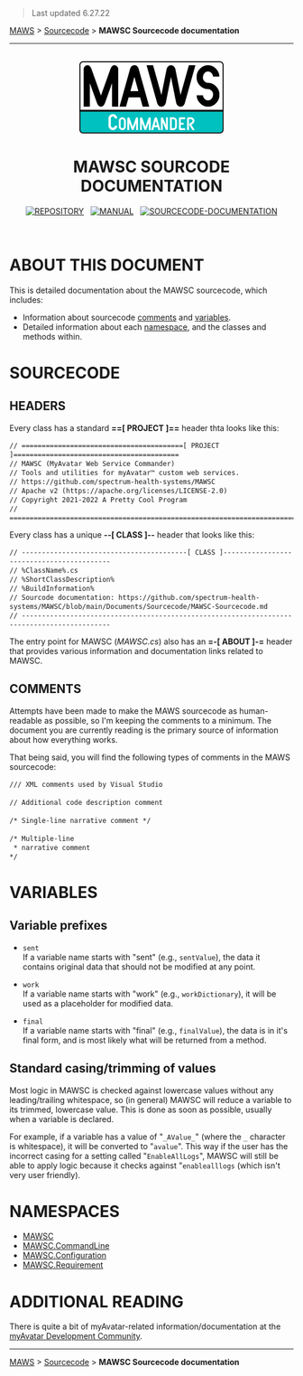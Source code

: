 > Last updated 6.27.22

[MAWS](https://github.com/spectrum-health-systems/MAWSC) &gt; [Sourcecode](../Sourcecode/MAWSC-Sourcecode.md) &gt;  **MAWSC Sourcecode documentation**

***

<br>

<div align="center">

  <img src="../../.github/Logos/maws-logo-commander-512x256.png" alt="MAWS logo" width="256">
  <h1> 
    MAWSC SOURCODE DOCUMENTATION
  </h1>

  [![REPOSITORY](https://img.shields.io/badge/REPOSITORY-550055?style=for-the-badge)](https://github.com/spectrum-health-systems/MAWSC)&nbsp;&nbsp;&nbsp;[![MANUAL](https://img.shields.io/badge/MANUAL-550055?style=for-the-badge)](../Manual/MAWSC-Manual.md)&nbsp;&nbsp;&nbsp;[![SOURCECODE-DOCUMENTATION](https://img.shields.io/badge/SOURCECODE%20DOCUMENTATION-8e008e?style=for-the-badge)](MAWSC-Sourcecode.md)

</div>

<br>

# ABOUT THIS DOCUMENT
This is detailed documentation about the MAWSC sourcecode, which includes:

* Information about sourcecode [comments](#sourcecode-comments) and [variables](#variables).
* Detailed information about each [namespace](#namespaces), and the classes and methods within.

# SOURCECODE

## HEADERS
Every class has a standard **==[ PROJECT ]==** header thta looks like this:
```
// ========================================[ PROJECT ]=========================================
// MAWSC (MyAvatar Web Service Commander)
// Tools and utilities for myAvatar™ custom web services.
// https://github.com/spectrum-health-systems/MAWSC
// Apache v2 (https://apache.org/licenses/LICENSE-2.0)
// Copyright 2021-2022 A Pretty Cool Program
// ============================================================================================
```

Every class has a unique **--[ CLASS ]--** header that looks like this:
```
// -----------------------------------------[ CLASS ]------------------------------------------
// %ClassName%.cs
// %ShortClassDescription%
// %BuildInformation%
// Sourcode documentation: https://github.com/spectrum-health-systems/MAWSC/blob/main/Documents/Sourcecode/MAWSC-Sourcecode.md
// --------------------------------------------------------------------------------------------
```

The entry point for MAWSC (*MAWSC.cs*) also has an **=-[ ABOUT ]-=** header that provides various information and documentation links related to MAWSC. 

## COMMENTS
Attempts have been made to make the MAWS sourcecode as human-readable as possible, so I'm keeping the comments to a minimum. The document you are currently reading is the primary source of information about how everything works.

That being said, you will find the following types of comments in the MAWS sourcecode:
```
/// XML comments used by Visual Studio

// Additional code description comment

/* Single-line narrative comment */

/* Multiple-line
 * narrative comment
*/

```

# VARIABLES

## Variable prefixes

* `sent`<br>
If a variable name starts with "sent" (e.g., `sentValue`), the data it contains original data that should not be modified at any point.

* `work`<br>
If a variable name starts with "work" (e.g., `workDictionary`), it will be used as a placeholder for modified data. 

* `final`<br>
If a variable name starts with "final" (e.g., `finalValue`), the data is in it's final form, and is most likely what will be returned from a method.

##  Standard casing/trimming of values
Most logic in MAWSC is checked against lowercase values without any leading/trailing whitespace, so (in general) MAWSC will reduce a variable to its trimmed, lowercase value. This is done as soon as possible, usually when a variable is declared.

For example, if a variable has a value of "`_AValue_`" (where the `_` character is whitespace), it will be converted to "`avalue`". This way if the user has the incorrect casing for a setting called "`EnableAllLogs`", MAWSC will still be able to apply logic because it checks against "`enablealllogs` (which isn't very user friendly).

# NAMESPACES
* [MAWSC](MAWSC.md)
* [MAWSC.CommandLine](MAWSC.CommandLine.md)
* [MAWSC.Configuration](MAWSC.Configuration.md)
* [MAWSC.Requirement](MAWSC.Requirement.md)

# ADDITIONAL READING
There is quite a bit of myAvatar-related information/documentation at the [myAvatar Development Community](
https://github.com/myAvatar-Development-Community/).

***

[MAWS](https://github.com/spectrum-health-systems/MAWSC) &gt; [Sourcecode](../Sourcecode/MAWSC-Sourcecode.md) &gt;  **MAWSC Sourcecode documentation**